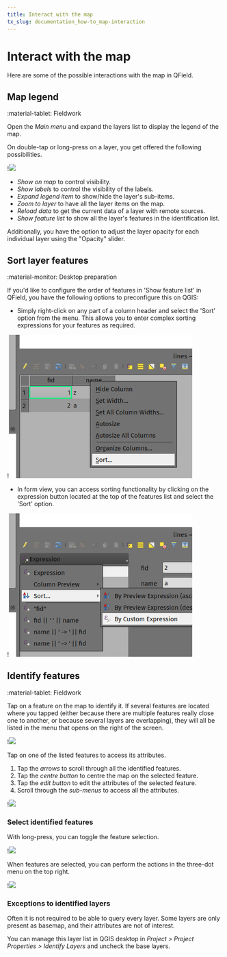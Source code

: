 ```yaml
---
title: Interact with the map
tx_slug: documentation_how-to_map-interaction
---
```


# Interact with the map

Here are some of the possible interactions with the map in QField.

## Map legend
:material-tablet: Fieldwork

Open the *Main menu* and expand the layers list to display the legend
of the map.

On double-tap or long-press on a layer, you get offered the following possibilities.

!![](../assets/images/howto_legendoptions.png)

- *Show on map* to control visibility.
- *Show labels* to control the visibility of the labels.
- *Expand legend item* to show/hide the layer's sub-items.
- *Zoom to layer* to have all the layer items on the map.
- *Reload data* to get the current data of a layer with remote sources.
- *Show feature list* to show all the layer's features in the identification list.

Additionally, you have the option to adjust the layer opacity for each individual layer using the "Opacity" slider.

## Sort layer features
:material-monitor: Desktop preparation

If you'd like to configure the order of features in 'Show feature list' in QField, you have the following options to preconfigure this on QGIS:

- Simply right-click on any part of a column header and select the 'Sort' option from the menu. This allows you to enter complex sorting expressions for your features as required.

!![](../assets/images/accesing-sort-feature-list-op1.png)

- In form view, you can access sorting functionality by clicking on the expression button located at the top of the features list and select the 'Sort' option.

!![](../assets/images/accesing-sort-feature-list-op2.png)

## Identify features
:material-tablet: Fieldwork

Tap on a feature on the map to identify it. If several features are
located where you tapped (either because there are multiple features
really close one to another, or because several layers are overlapping),
they will all be listed in the menu that opens on the right of the
screen.

!![](../assets/images/howto_identification.png)

Tap on one of the listed features to access its attributes.

1.  Tap the *arrows* to scroll through all the identified features.
2.  Tap the *centre button* to centre the map on the selected feature.
3.  Tap the *edit button* to edit the attributes of the selected
    feature.
4.  Scroll through the *sub-menus* to access all the attributes.

!![](../assets/images/howto_featureinfo.png)

### Select identified features

With long-press, you can toggle the feature selection.

!![](../assets/images/howto_selection.png)

When features are selected, you can perform the actions in the three-dot menu on the top right.

!![](../assets/images/howto_identification_options.png)


### Exceptions to identified layers

Often it is not required to be able to query every layer. Some layers
are only present as basemap, and their attributes are not of interest.

You can manage this layer list in QGIS desktop in
*Project > Project Properties > Identify Layers* and uncheck the base layers.
